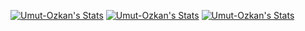 [![Umut-Ozkan's Stats](https://github-readme-stats.vercel.app/api?username=Umut-Ozkan&show_icons=true&theme=tokyonight)](https://github.com/Umut-Ozkan)
[![Umut-Ozkan's Stats](https://github-readme-stats.vercel.app/api/top-langs/?username=Umut-Ozkan&show_icons=true&theme=tokyonight&layout=compact)](https://github.com/Umut-Ozkan)
[![Umut-Ozkan's Stats](https://github-readme-stats.vercel.app/api/wakatime/?username=Umut-Ozkan&show_icons=true&theme=tokyonight&layout=compact)](https://github.com/Umut-Ozkan)
